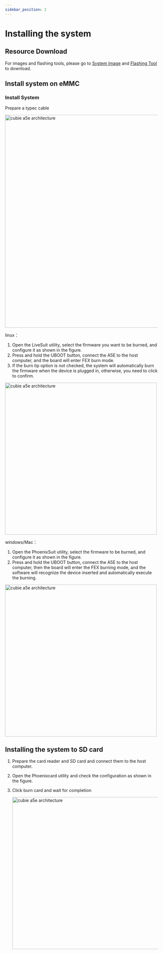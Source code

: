 ```yaml
---
sidebar_position: 2
---
```


# Installing the system

## Resource Download

For images and flashing tools, please go to [System Image](../../download/#system-image) and [Flashing Tool](../../download/#flashing-tools) to download.

## Install system on eMMC

### Install System

Prepare a typec cable

<img src="/img/cubie/a5e/cubie_a5e_to_fex_mode.webp" alt="cubie a5e architecture" width="700" />

linux：

1. Open the LiveSuit utility, select the firmware you want to be burned, and configure it as shown in the figure.
2. Press and hold the UBOOT button, connect the A5E to the host computer, and the board will enter FEX burn mode.
3. If the burn tip option is not checked, the system will automatically burn the firmware when the device is plugged in, otherwise, you need to click to confirm.

<img src="/img/cubie/linux_phoenixsuit.webp" alt="cubie a5e architecture" width="500" />

windows/Mac：

1. Open the PhoenixSuit utility, select the firmware to be burned, and configure it as shown in the figure.
2. Press and hold the UBOOT button, connect the A5E to the host computer, then the board will enter the FEX burning mode,
   and the software will recognize the device inserted and automatically execute the burning.

<img src="/img/cubie/win_phoenixsuit.webp" alt="cubie a5e architecture" width="500" />

## Installing the system to SD card

1. Prepare the card reader and SD card and connect them to the host computer.
2. Open the Phoenixcard utility and check the configuration as shown in the figure.
3. Click burn card and wait for completion

   <img src="/img/cubie/phoenixcard.webp" alt="cubie a5e architecture" width="500" />
